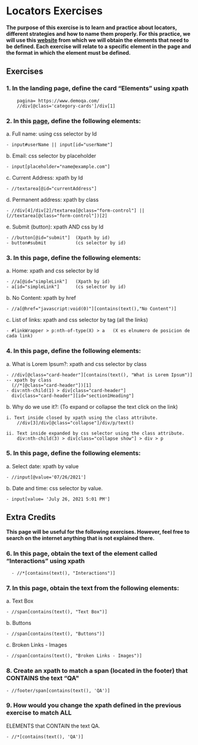 #   Locators Exercises

 __The purpose of this exercise is to learn and practice about locators, different strategies and how to name them properly. For this practice, we will use this [website](https://www.demoqa.com/) from which we will obtain the elements that need to be defined. Each exercise will relate to a specific element in the page and the format in which the
element must be defined.__


## Exercises

### 1. In the landing page, define the card “Elements” using xpath

        pagina= https://www.demoqa.com/
        //div[@class='category-cards']/div[1]

### 2. In this [page](https://www.demoqa.com/text-box), define the following elements:

  a. Full name: using css selector by Id
    
    - input#userName || input[id="userName"]
      
  b. Email: css selector by placeholder
    
    - input[placeholder="name@example.com"]
  
  c. Current Address: xpath by Id
    
    - //textarea[@id="currentAddress"]
  
  d. Permanent address: xpath by class
    
    - //div[4]/div[2]/textarea[@class="form-control"] || (//textarea[@class="form-control"])[2]
      
  e. Submit (button): xpath AND css by Id
    
    - //button[@id="submit"]  (Xpath by id)
    - button#submit           (cs selector by id)
      

### 3. In this page, define the following elements:

a. Home: xpath and css selector by Id
  
    - //a[@id="simpleLink"]   (Xpath by id)
    - a[id="simpleLink"]      (cs selector by id)
   
b. No Content: xpath by href

    - //a[@href="javascript:void(0)"][contains(text(),"No Content")]
    
c. List of links: xpath and css selector by tag (all the links)

    - #linkWrapper > p:nth-of-type(X) > a   (X es elnumero de posicion de cada link)
    
### 4. In this page, define the following elements:

a. What is Lorem Ipsum?: xpath and css selector by class

    - //div[@class="card-header"][contains(text(), "What is Lorem Ipsum")] -- xpath by class
      (//*[@class="card-header"])[1]
    - div:nth-child(1) > div[class="card-header"]
      div[class="card-header"][id="section1Heading"]
    
b. Why do we use it?: (To expand or collapse the text click on the link)
    
    i. Text inside closed by xpath using the class attribute.
        //div[3]/div[@class="collapse"]/div/p/text()
    
    ii. Text inside expanded by css selector using the class attribute.
        div:nth-child(3) > div[class="collapse show"] > div > p 
        
### 5. In this page, define the following elements:

a. Select date: xpath by value
    
    - //input[@value='07/26/2021'] 
    
b. Date and time: css selector by value.

    - input[value= 'July 26, 2021 5:01 PM']

## Extra Credits

__This page will be useful for the following exercises. However, feel free to search on the internet anything that is not explained there.__

### 6. In this page, obtain the text of the element called “Interactions” using xpath

      - //*[contains(text(), "Interactions")]
      
### 7. In this page, obtain the text from the following elements:

a. Text Box

    - //span[contains(text(), "Text Box")]

b. Buttons

    - //span[contains(text(), "Buttons")]
c. Broken Links - Images

    - //span[contains(text(), "Broken Links - Images")]
    
### 8. Create an xpath to match a span (located in the footer) that CONTAINS the text “QA"

    - //footer/span[contains(text(), 'QA')]

### 9. How would you change the xpath defined in the previous exercise to match ALL
ELEMENTS that CONTAIN the text QA.

    - //*[contains(text(), 'QA')]
